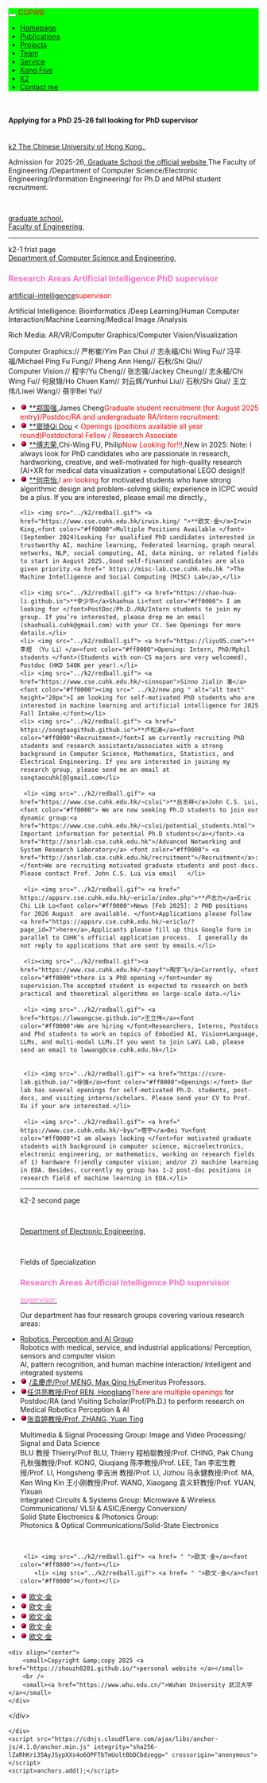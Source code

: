 <html>
<head>
  <meta charset="utf-8">
  <meta name="author" content="persional homepage">
  <meta name="viewport" content="width=device-width, initial-scale=1.0">
   <meta name="google-site-verification" content="4aUJl2I7hcddtjYkcxpnrotZMt3zwgFPboCdEiZsUc0" />
  <!--meta name=keywords content= "WHU", "Wuhan University", "武汉大学", -->
  <link href="https://apps.bdimg.com/libs/bootstrap/3.3.4/css/bootstrap.min.css" rel="stylesheet" />
  <title>zhouzhonghong - Wuhan University</title>
   <link href="../static/bootstrap/css/bootstrap.css" rel="stylesheet" />
   <link href="../static/xin.css" rel="stylesheet" />

 
 
</head>  
<body>
  <title>k2</title>
  
  <link href="../static/bootstrap/css/bootstrap.css" rel="stylesheet" />
  <link href="../static/xin.css" rel="stylesheet" />

<!--/head-->
<body>
  <nav class="navbar navbar-inverse navbar-fixed-top">
   <nav style="background-color:#00ff00;hieght:120px;">
    <div class="container">
      <div class="navbar-header">
        <button type="button" class="navbar-toggle" data-toggle="collapse" data-target=".navbar-collapse">
          <span class="icon-bar"></span>
          <span class="icon-bar"></span>
          <span class="icon-bar"></span>
        </button>
        <span class="navbar-brand">
          <font color="#ff0000">CGPWB</font>
        </span>
      </div>

  <div class="navbar-collapse collapse">
        <ul class="nav navbar-nav">
           <li><a href="../index.html">Homepage</a></li>
           <li><a href="../publications">Publications</a></li>
           <li><a href="../Projects">Projects</a></li>
           <li><a href="../team">Team</a></li>
           <!--li><a href="../teaching">Teaching</a></li-->
           <li><a href="../service">Service</a></li>
           <li><a href="../Kong Five">Kong Five</a></li>
           <li class="active"><a href="k2">K2</a></li>   
           <li><a href="../Contact me">Contact me</a></li>
        </ul>
      </div>
     </div>
   </nav>
  </nav> 
</body>

<div class="container" style="margin-top: 50px;">
     
  <h4>Applying for a PhD 25-26 fall looking for PhD supervisor</h4><br />
  <a href=" https://www.cuhk.edu.hk/english/ ">k2 The Chinese University of Hong Kong.</a>,   <br />
 
 <p> Admission for 2025-26,<a href="https://www.gs.cuhk.edu.hk/admissions/ "> Graduate School the official website  </a>The Faculty of Engineering /Department of Computer Science/Electronic Engineering/Information Engineering/ for Ph.D and MPhil student recruitment.  </p><br />

 <a href=" https://www.gs.cuhk.edu.hk/admissions/">graduate school</a>,<br />
 <a href=" https://www.erg.cuhk.edu.hk/erg/">Faculty of Engineering</a>,<br />
 
 <hr noshade="" />
  k2-1 frist page <br />
 <a href=" https://www.cse.cuhk.edu.hk/">Department of Computer Science and Engineering</a>,<br /> 
<h3><font color="#ff6ec7">Research Areas Artificial Intelligence PhD supervisor </font></h3>
 <p><a href="https://www.cse.cuhk.edu.hk/research/artificial-intelligence">artificial-intelligence</a><font color="#ff0000">supervisor:</font></p>
<p>Artificial Intelligence:
Bioinformatics /Deep Learning/Human Computer Interaction/Machine Learning/Medical Image /Analysis</p>
<p>Rich Media:
AR/VR/Computer Graphics/Computer Vision/Visualization </p>
Computer Graphics://
严彬崔/Yim Pan Chui //
志永福/Chi Wing Fu//
冯平福/Michael Ping Fu Fung//
Pheng Ann Heng//
石秋/Shi Qiu//<br />
Computer Vision://
程宇/Yu Cheng//
张志强/Jackey Cheung//
志永福/Chi Wing Fu//
何泉锦/Ho Chuen Kam//
刘云辉/Yunhui Liu//
石秋/Shi Qiu//
王立伟/Liwei Wang//
蓓宇Bei Yu//
   <ul class=" clearfix"> 
    <li>  <img src="../k2/redball.gif"> <a href="https://www.cse.cuhk.edu.hk/~jcheng">**郑国强,</a>James Cheng<font color="#ff0000">Graduate student recruitment (for August 2025 entry)/Postdoc/RA and undergraduate RA/intern recruitment:</font> </li>         
    <li> <img src="../k2/redball.gif"> <a href="https://www.cse.cuhk.edu.hk/~qdou/team.html">**窦琦Qi Dou</a> <<font color="#ff0000"> Openings (positions available all year round)Postdoctoral Fellow / Research Associate</font></li>
    <li> <img src="../k2/redball.gif"> <a href="https://www.cse.cuhk.edu.hk/~cwfu">**傅志荣,</a>Chi-Wing FU, Philip<font color="#ff0000">Now Looking for!!!</font>,New in 2025: Note: I always look for PhD candidates who are passionate in research, hardworking, creative, and well-motivated for high-quality research (AI+XR for medical data visualization + computational LEGO design)!</li>
    <li> <img src="../k2/redball.gif"> <a href="https://tsungyiho.github.io ">**何宗怡</a>,<font color="#ff0000">I am looking </font>for motivated students who have strong algorithmic design and problem-solving skills; experience in ICPC would be a plus. If you are interested, please email me directly.,</li> 
        
    <li> <img src="../k2/redball.gif"> <a href="https://www.cse.cuhk.edu.hk/irwin.king/ ">**欧文·金</a>Irwin King,<font color="#ff0000">Multiple Positions Available </font>(September 2024)Looking for qualified PhD candidates interested in trustworthy AI, machine learning, federated learning, graph neural networks, NLP, social computing, AI, data mining, or related fields to start in August 2025.,Good self-financed candidates are also given priority.<a href=" https://misc-lab.cse.cuhk.edu.hk ">The Machine Intelligence and Social Computing (MISC) Lab</a>,</li> 
       
    <li> <img src="../k2/redball.gif"> <a href="https://shao-hua-li.github.io">**李少华</a>Shaohua Li<font color="#ff0000"> I am looking for </font>PostDoc/Ph.D./RA/Intern students to join my group. If you’re interested, please drop me an email (shaohuali.cuhk@gmail.com) with your CV. See Openings for more details.</li>
    <li> <img src="../k2/redball.gif"> <a href="https://liyu95.com">**李煜 （Yu Li）</a><font color="#ff0000">Opening: Intern, PhD/Mphil students </font>(Students with non-CS majors are very welcomed), Postdoc (HKD 540K per year).</li>
    <li> <img src="../k2/redball.gif"> <a href="https://www.cse.cuhk.edu.hk/~sinnopan">Sinno Jialin 潘</a><font color="#ff0000"><img src=" ../k2/new.png " alt="alt text" height="28px">I am looking for self-motivated PhD students who are interested in machine learning and artificial intelligence for 2025 Fall Intake.</font></li>
    <li> <img src="../k2/redball.gif"> <a href=" https://songtaogithub.github.io">**卢松涛</a><font color="#ff0000">Recruitment</font>I am currently recruiting PhD students and research assistants/associates with a strong background in Computer Science, Mathematics, Statistics, and Electrical Engineering. If you are interested in joining my research group, please send me an email at songtaocuhk[@]gmail.com</li>

     <li> <img src="../k2/redball.gif"> <a href="https://www.cse.cuhk.edu.hk/~cslui">**吕志祥</a>John C.S. Lui,       <font color="#ff0000"> We are now seeking Ph.D students to join our dynamic group:<a href="https://www.cse.cuhk.edu.hk/~cslui/potential_students.html"> Important information for potential Ph.D students</a></font>.<a href="http://ansrlab.cse.cuhk.edu.hk">/Advanced Networking and System Research Laboratory</a> <font color="#ff0000"> <a href="http://ansrlab.cse.cuhk.edu.hk/recruitment">/Recruitment</a>: </font>We are recruiting motivated graduate students and post-docs. Please contact Prof. John C.S. Lui via email   </li>

     <li> <img src="../k2/redball.gif"> <a href=" https://appsrv.cse.cuhk.edu.hk/~ericlo/index.php">**卢志力</a>Eric Chi Lik Lo<font color="#ff0000">News [Feb 2025]: 2 PHD positions for 2026 August  are available. </font>Applications please follow <a href="https://appsrv.cse.cuhk.edu.hk/~ericlo/?page_id=7">here</a>,Applicants please fill up this Google form in parallel to CUHK’s official application process.  I generally do not reply to applications that are sent by emails.</li>

     <li><img src="../k2/redball.gif"><a href="https://www.cse.cuhk.edu.hk/~taoyf">陶宇飞</a>Currently, <font color="#ff0000">there is a PhD opening </font>under my supervision.The accepted student is expected to research on both practical and theoretical algorithms on large-scale data.</li>
   
     <li> <img src="../k2/redball.gif"> <a href="https://lwwangcse.github.io">王立伟</a><font color="#ff0000">We are hiring </font>Researchers, Interns, Postdocs and Phd students to work on topics of Embodied AI, Vision+Language, LLMs, and multi-modal LLMs.If you want to join LaVi Lab, please send an email to lwwang@cse.cuhk.edu.hk</li>
        

     <li> <img src="../k2/redball.gif"> <a href="https://cure-lab.github.io/">徐强</a><font color="#ff0000">Openings:</font> Our lab has several openings for self-motivated Ph.D. students, post-docs, and visiting interns/scholars. Please send your CV to Prof. Xu if your are interested.</li>
   
     <li> <img src="../k2/redball.gif"> <a href=" https://www.cse.cuhk.edu.hk/~byu">蓓宇</a>Bei Yu<font color="#ff0000">I am always looking </font>for motivated graduate students with background in computer science, microelectronics, electronic engineering, or mathematics, working on research fields of 1) hardware friendly computer vision; and/or 2) machine learning in EDA. Besides, currently my group has 1-2 post-doc positions in research field of machine learning in EDA.</li>
 <!--****************-->
 
  <hr noshade="" />
<p> k2-2 second page</p> <br/>
 <p>  <a href=" http://www.ee.cuhk.edu.hk/en-gb ">Department of Electronic Engineering</a>,</P><br/> 
<p>Fields of Specialization
 <h3><font color="#ff6ec7">Research Areas Artificial Intelligence PhD supervisor </font></h3>
 <p><a href="http://www.ee.cuhk.edu.hk/en-gb/curriculum/mphil-phd-programme/research-area"><font color="#ff6ec7">supervisor:</font></a></p>
 
Our department has four research groups covering various research areas:
<li><a href="http://www.ee.cuhk.edu.hk/en-gb/research/research-groups/robotics-perception-and-ai-group">Robotics, Perception and AI Group</a></li>
            Robotics with medical, service, and industrial applications/ Perception, sensors and computer vision<br/>
            AI, pattern recognition, and human machine interaction/  Intelligent and integrated systems<br/>
<li><img src="../k2/redball.gif"> <a href="http://www.ee.cuhk.edu.hk/~qhmeng">/孟慶虎/Prof MENG, Max Qing Hu</a>Emeritus Professors.</li>
<li><img src="../k2/redball.gif"><a href="http://www.labren.org/mm">任洪亮教授/Prof REN, Hongliang</a><font color="#ff0000">There are multiple openings </font> for Postdoc/RA (and Visiting Scholar/Prof/Ph.D.) to perform research on Medical Robotics Perception & AI </li>
<li><img src="../k2/redball.gif"><a href="http://www.ee.cuhk.edu.hk/en-gb/people/academic-staff/professors/prof-zhang-yuan-ting">张袁婷教授/Prof. ZHANG, Yuan Ting</a><br/>
  
Multimedia & Signal Processing Group:
            Image and Video Processing/ Signal and Data Science<br/>
BLU 教授 Thierry/Prof BLU, Thierry
程柏聪教授/Prof. CHING, Pak Chung
孔秋强教授/Prof. KONG, Qiuqiang
陈李教授/Prof. LEE, Tan
李宏生教授/Prof. LI, Hongsheng
李吉洲 教授/Prof. LI, Jizhou
马永健教授/Prof. MA, Ken Wing Kin
王小刚教授/Prof. WANG, Xiaogang
袁义轩教授/Prof. YUAN, Yixuan<br/>
Integrated Circuits & Systems Group:
            Microwave & Wireless Communications/ VLSI & ASIC/Energy Conversion/<br/>
Solid State Electronics & Photonics Group:<br/>
            Photonics & Optical Communications/Solid-State Electronics</p><br/>
 


     <li> <img src="../k2/redball.gif"> <a href= " ">欧文·金</a><font color="#ff0000"></font></li>
        <li> <img src="../k2/redball.gif"> <a href= " ">欧文·金</a><font color="#ff0000"></font></li>
  <li> <img src="../k2/redball.gif"> <a href= " ">欧文·金</a><font color="#ff0000"></font></li>
  <li> <img src="../k2/redball.gif"> <a href= " ">欧文·金</a><font color="#ff0000"></font></li>
  <li> <img src="../k2/redball.gif"> <a href= " ">欧文·金</a><font color="#ff0000"></font></li>
  <li> <img src="../k2/redball.gif"> <a href= " ">欧文·金</a><font color="#ff0000"></font></li>
       <li> <img src="../k2/redball.gif"> <a href= " ">欧文·金</a><font color="#ff0000"></font></li>   
   </ul>
 


 
    <div align="center">
        <small>Copyright &amp;copy 2025 <a href="https://zhouzh0201.github.io/">personal website </a></small>
        <br />
        <small><a href="https://www.whu.edu.cn/">Wuhan University 武汉大学</a></small>
    </div>
  &lt;/div&gt;

</body>

<!-- <div align="center">
  
</div> -->
<script src="../static/jquery.js"></script>
<script src="../static/bootstrap/js/bootstrap.js"></script>

</html>



      
    </div>
    <script src="https://cdnjs.cloudflare.com/ajax/libs/anchor-js/4.1.0/anchor.min.js" integrity="sha256-lZaRhKri35AyJSypXXs4o6OPFTbTmUoltBbDCbdzegg=" crossorigin="anonymous"></script>
    <script>anchors.add();</script>
  </body>
</html>
